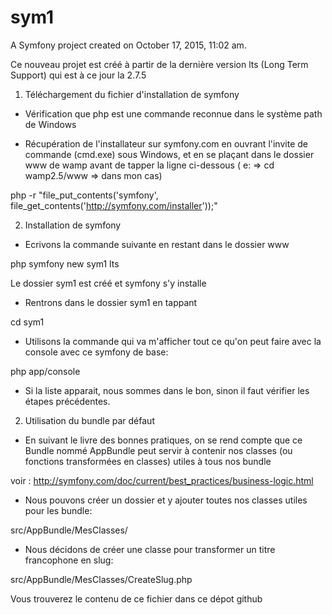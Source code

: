 sym1
====

A Symfony project created on October 17, 2015, 11:02 am.

Ce nouveau projet est créé à partir de la dernière version lts (Long Term Support) qui est à ce jour la 2.7.5

1) Téléchargement du fichier d'installation de symfony

- Vérification que php est une commande reconnue dans le système path de Windows

- Récupération de l'installateur sur symfony.com en ouvrant l'invite de commande (cmd.exe) sous Windows, et en se plaçant dans le dossier www de wamp avant de
tapper la ligne ci-dessous ( e: => cd wamp2.5/www => dans mon cas)

php -r "file_put_contents('symfony', file_get_contents('http://symfony.com/installer'));"

2) Installation de symfony

- Ecrivons la commande suivante en restant dans le dossier www

php symfony new sym1 lts

Le dossier sym1 est créé et symfony s'y installe

- Rentrons dans le dossier sym1 en tappant 

cd sym1

- Utilisons la commande qui va m'afficher tout ce qu'on peut faire avec la console avec ce symfony de base:

php app/console

- Si la liste apparait, nous sommes dans le bon, sinon il faut vérifier les étapes précédentes.

2) Utilisation du bundle par défaut

- En suivant le livre des bonnes pratiques, on se rend compte que ce Bundle nommé AppBundle peut servir à contenir nos classes (ou fonctions transformées
en classes) utiles à tous nos bundle

voir : http://symfony.com/doc/current/best_practices/business-logic.html

- Nous pouvons créer un dossier et y ajouter toutes nos classes utiles pour les bundle:

src/AppBundle/MesClasses/

- Nous décidons de créer une classe pour transformer un titre francophone en slug:

src/AppBundle/MesClasses/CreateSlug.php

Vous trouverez le contenu de ce fichier dans ce dépot github
